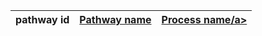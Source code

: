 pathway id | <a href="https://reactome.org/">Pathway name</a> | <a href="https://reactome.org/PathwayBrowser/">Process name/a> 
---|---|---
